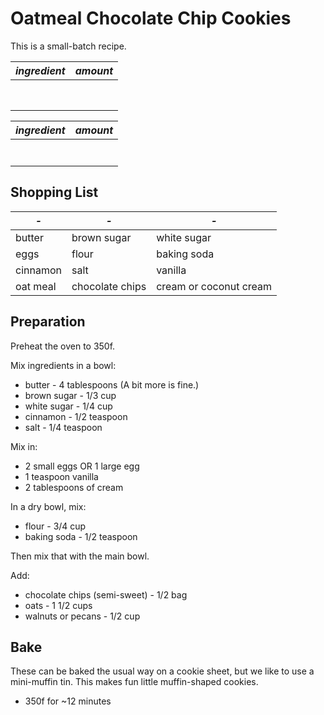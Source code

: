 # Oatmeal Chocolate Chip Cookies

This is a small-batch recipe.

| *ingredient* | *amount* |
| --- | --- |
|  |  |
|  |  |
|  |  |
|  |  |
|  |  |
|  |  |
|  |  |
|  |  |

| *ingredient* | *amount* |
| --- | --- |
|  |  |
|  |  |
|  |  |
|  |  |
|  |  |
|  |  |
|  |  |

## Shopping List

| *-* | *-* | *-* |
| --- | --- | --- |
| butter | brown sugar | white sugar |
| eggs | flour | baking soda |
| cinnamon | salt | vanilla |
| oat meal | chocolate chips | cream or coconut cream |

## Preparation

Preheat the oven to 350f.

Mix ingredients in a bowl:

* butter - 4 tablespoons (A bit more is fine.)
* brown sugar - 1/3 cup
* white sugar - 1/4 cup
* cinnamon - 1/2 teaspoon
* salt - 1/4 teaspoon

Mix in:

* 2 small eggs OR 1 large egg
* 1 teaspoon vanilla
* 2 tablespoons of cream

In a dry bowl, mix:

* flour - 3/4 cup
* baking soda - 1/2 teaspoon

Then mix that with the main bowl.

Add:

* chocolate chips (semi-sweet) - 1/2 bag
* oats - 1 1/2 cups
* walnuts or pecans - 1/2 cup

## Bake

These can be baked the usual way on a cookie sheet, but we like to use a mini-muffin tin.  This makes fun little muffin-shaped cookies.

* 350f for ~12 minutes
